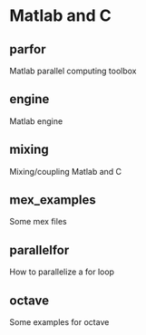 # Matlab and C

## parfor
Matlab parallel computing toolbox

## engine
Matlab engine

## mixing
Mixing/coupling Matlab and C

## mex_examples
Some mex files

## parallelfor
How to parallelize a for loop

## octave
Some examples for octave


